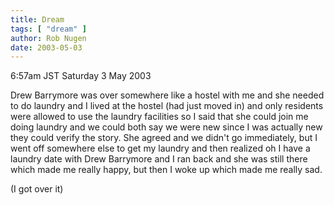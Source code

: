 ```yaml
---
title: Dream
tags: [ "dream" ]
author: Rob Nugen
date: 2003-05-03
---
```


<p class=date>6:57am JST Saturday 3 May 2003</p>

<p class=dream>Drew Barrymore was over somewhere like a hostel with me
and she needed to do laundry and I lived at the hostel (had just moved
in) and only residents were allowed to use the laundry facilities so I
said that she could join me doing laundry and we could both say we
were new since I was actually new they could verify the story.  She
agreed and we didn't go immediately, but I went off somewhere else to
get my laundry and then realized oh I have a laundry date with Drew
Barrymore and I ran back and she was still there which made me really
happy, but then I woke up which made me really sad.</p>

<p>(I got over it)</p>
